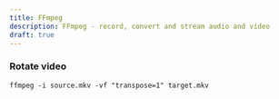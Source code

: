 ```yaml
---
title: FFmpeg
description: FFmpeg - record, convert and stream audio and video
draft: true
---
```

### Rotate video
```
ffmpeg -i source.mkv -vf "transpose=1" target.mkv
```
